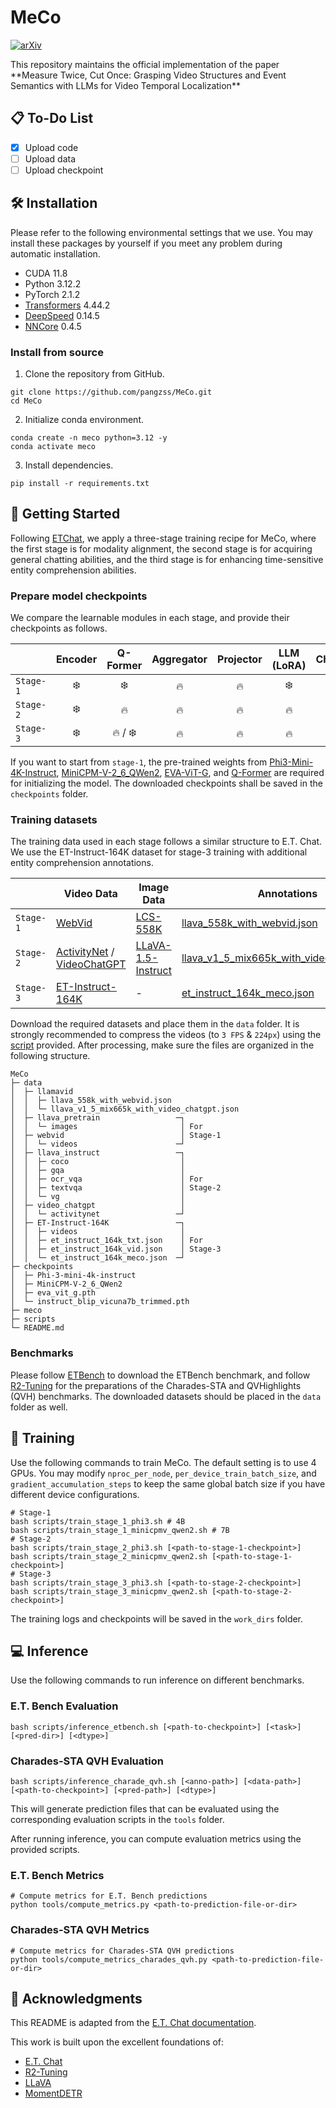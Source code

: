# MeCo

<p align="left">
  <a href="https://arxiv.org/abs/2503.09027">
    <img src="https://img.shields.io/badge/arXiv-2503.09027-b31b1b.svg" alt="arXiv">
  </a>
</p>
This repository maintains the official implementation of the paper **Measure Twice, Cut Once: Grasping Video Structures and Event Semantics with LLMs for Video Temporal Localization**

## 📋 To-Do List
- [x] Upload code
- [ ] Upload data  
- [ ] Upload checkpoint

## 🛠️ Installation

Please refer to the following environmental settings that we use. You may install these packages by yourself if you meet any problem during automatic installation.

- CUDA 11.8
- Python 3.12.2
- PyTorch 2.1.2
- [Transformers](https://github.com/huggingface/transformers) 4.44.2
- [DeepSpeed](https://github.com/microsoft/DeepSpeed) 0.14.5
- [NNCore](https://github.com/yeliudev/nncore) 0.4.5

### Install from source

1. Clone the repository from GitHub.

```shell
git clone https://github.com/pangzss/MeCo.git
cd MeCo
```

2. Initialize conda environment.

```shell
conda create -n meco python=3.12 -y
conda activate meco
```

3. Install dependencies.

```shell
pip install -r requirements.txt
```

## 🚀 Getting Started

Following [ETChat](https://github.com/PolyU-ChenLab/ETBench/tree/main), we apply a three-stage training recipe for MeCo, where the first stage is for modality alignment, the second stage is for acquiring general chatting abilities, and the third stage is for enhancing time-sensitive entity comprehension abilities.

### Prepare model checkpoints

We compare the learnable modules in each stage, and provide their checkpoints as follows.

|| Encoder | Q-Former | Aggregator | Projector | LLM (LoRA) | Checkpoint |
|-|:-:|:-:|:-:|:-:|:-:|:-:|
| `Stage-1` | ❄️ | ❄️ | 🔥 | 🔥 | ❄️ | [4B](TBD) / [7B](TBD) |
| `Stage-2` | ❄️ | 🔥 | 🔥 | 🔥 | 🔥 | [4B](TBD) / [7B](TBD) |
| `Stage-3` | ❄️ | 🔥 / ❄️ | 🔥 | 🔥 | 🔥 | [4B](TBD) / [7B](TBD) |

If you want to start from `stage-1`, the pre-trained weights from [Phi3-Mini-4K-Instruct](https://huggingface.co/microsoft/Phi-3-mini-4k-instruct), [MiniCPM-V-2_6_QWen2](TBD), [EVA-ViT-G](https://storage.googleapis.com/sfr-vision-language-research/LAVIS/models/BLIP2/eva_vit_g.pth), and [Q-Former](https://storage.googleapis.com/sfr-vision-language-research/LAVIS/models/InstructBLIP/instruct_blip_vicuna7b_trimmed.pth) are required for initializing the model. The downloaded checkpoints shall be saved in the `checkpoints` folder.

### Training datasets

The training data used in each stage follows a similar structure to E.T. Chat. We use the ET-Instruct-164K dataset for stage-3 training with additional entity comprehension annotations.

|| Video Data | Image Data | Annotations |
|-|-|-|-|
| `Stage-1` | [WebVid](https://maxbain.com/webvid-dataset/) | [LCS-558K](https://huggingface.co/datasets/liuhaotian/LLaVA-Pretrain) | [llava_558k_with_webvid.json](https://huggingface.co/datasets/YanweiLi/LLaMA-VID-Data/resolve/main/llava_558k_with_webvid.json) |
| `Stage-2` | [ActivityNet](http://activity-net.org/download.html) / [VideoChatGPT](https://mbzuaiac-my.sharepoint.com/:f:/g/personal/hanoona_bangalath_mbzuai_ac_ae/EnLRDehrr8lGqHpC5w1zZ9QBnsiVffYy5vCv8Hl14deRcg?e=Ul5DUE) | [LLaVA-1.5-Instruct](https://github.com/haotian-liu/LLaVA?tab=readme-ov-file#visual-instruction-tuning) | [llava_v1_5_mix665k_with_video_chatgpt.json](https://huggingface.co/datasets/YanweiLi/LLaMA-VID-Data/resolve/main/llava_v1_5_mix665k_with_video_chatgpt.json) |
| `Stage-3` | [ET-Instruct-164K](https://huggingface.co/datasets/PolyU-ChenLab/ET-Instruct-164K) | - | [et_instruct_164k_meco.json](TBD) |

Download the required datasets and place them in the `data` folder. It is strongly recommended to compress the videos (to `3 FPS` & `224px`) using the [script](tools/compress_videos.py) provided. After processing, make sure the files are organized in the following structure.

```
MeCo
├─ data
│  ├─ llamavid
│  │  ├─ llava_558k_with_webvid.json
│  │  └─ llava_v1_5_mix665k_with_video_chatgpt.json
│  ├─ llava_pretrain                 ─┐
│  │  └─ images                       │ For
│  ├─ webvid                          │ Stage-1
│  │  └─ videos                      ─┘
│  ├─ llava_instruct                 ─┐
│  │  ├─ coco                         │
│  │  ├─ gqa                          │
│  │  ├─ ocr_vqa                      │ For
│  │  ├─ textvqa                      │ Stage-2
│  │  └─ vg                           │
│  ├─ video_chatgpt                   │
│  │  └─ activitynet                 ─┘
│  ├─ ET-Instruct-164K               ─┐
│  │  ├─ videos                       │
│  │  ├─ et_instruct_164k_txt.json    │ For
│  │  ├─ et_instruct_164k_vid.json    │ Stage-3
│  │  └─ et_instruct_164k_meco.json  ─┘
├─ checkpoints
│  ├─ Phi-3-mini-4k-instruct
│  ├─ MiniCPM-V-2_6_QWen2
│  ├─ eva_vit_g.pth
│  └─ instruct_blip_vicuna7b_trimmed.pth
├─ meco
├─ scripts
└─ README.md
```
### Benchmarks
Please follow [ETBench](https://github.com/PolyU-ChenLab/ETBench) to download the ETBench benchmark, and follow [R2-Tuning](https://github.com/yeliudev/R2-Tuning) for the preparations of the Charades-STA and QVHighlights (QVH) benchmarks. The downloaded datasets should be placed in the `data` folder as well.

## 🔮 Training

Use the following commands to train MeCo. The default setting is to use 4 GPUs. You may modify `nproc_per_node`, `per_device_train_batch_size`, and `gradient_accumulation_steps` to keep the same global batch size if you have different device configurations.

```shell
# Stage-1
bash scripts/train_stage_1_phi3.sh # 4B
bash scripts/train_stage_1_minicpmv_qwen2.sh # 7B
# Stage-2
bash scripts/train_stage_2_phi3.sh [<path-to-stage-1-checkpoint>]
bash scripts/train_stage_2_minicpmv_qwen2.sh [<path-to-stage-1-checkpoint>]
# Stage-3
bash scripts/train_stage_3_phi3.sh [<path-to-stage-2-checkpoint>]
bash scripts/train_stage_3_minicpmv_qwen2.sh [<path-to-stage-2-checkpoint>]
```

The training logs and checkpoints will be saved in the `work_dirs` folder.

## 💻 Inference

Use the following commands to run inference on different benchmarks.

### E.T. Bench Evaluation

```shell
bash scripts/inference_etbench.sh [<path-to-checkpoint>] [<task>] [<pred-dir>] [<dtype>]
```

### Charades-STA QVH Evaluation

```shell
bash scripts/inference_charade_qvh.sh [<anno-path>] [<data-path>] [<path-to-checkpoint>] [<pred-path>] [<dtype>]
```

This will generate prediction files that can be evaluated using the corresponding evaluation scripts in the `tools` folder.

After running inference, you can compute evaluation metrics using the provided scripts.

### E.T. Bench Metrics

```shell
# Compute metrics for E.T. Bench predictions
python tools/compute_metrics.py <path-to-prediction-file-or-dir>
```

### Charades-STA QVH Metrics

```shell
# Compute metrics for Charades-STA QVH predictions  
python tools/compute_metrics_charades_qvh.py <path-to-prediction-file-or-dir>
```
## 🙏 Acknowledgments

This README is adapted from the [E.T. Chat documentation](https://github.com/PolyU-ChenLab/ETBench/blob/main/docs/MODEL.md).

This work is built upon the excellent foundations of:
- [E.T. Chat](https://github.com/PolyU-ChenLab/ETBench)
- [R2-Tuning](https://github.com/yeliudev/R2-Tuning)
- [LLaVA](https://github.com/haotian-liu/LLaVA)
- [MomentDETR](https://github.com/jayleicn/moment_detr)